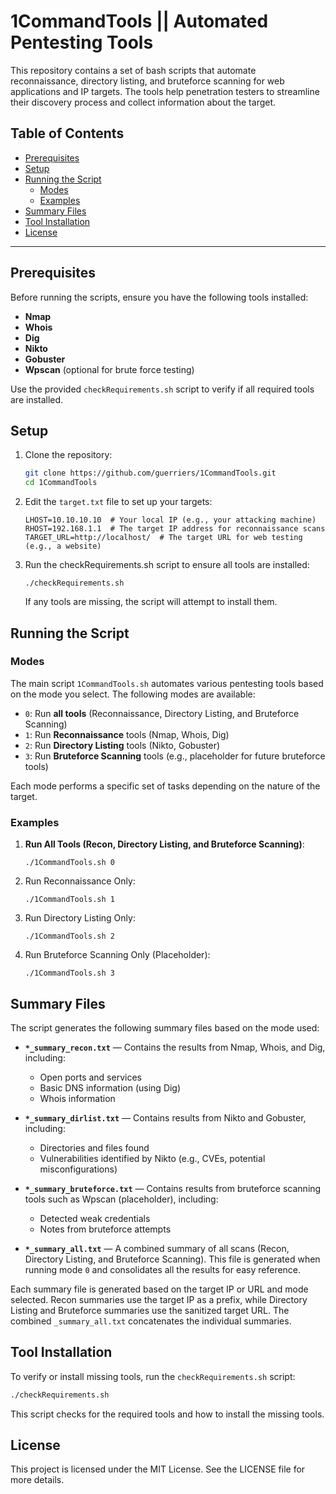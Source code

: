 # 1CommandTools || Automated Pentesting Tools

This repository contains a set of bash scripts that automate reconnaissance, directory listing, and bruteforce scanning for web applications and IP targets. The tools help penetration testers to streamline their discovery process and collect information about the target.

## Table of Contents

- [Prerequisites](#prerequisites)
- [Setup](#setup)
- [Running the Script](#running-the-script)
  - [Modes](#modes)
  - [Examples](#examples)
- [Summary Files](#summary-files)
- [Tool Installation](#tool-installation)
- [License](#license)

---

## Prerequisites

Before running the scripts, ensure you have the following tools installed:

- **Nmap**
- **Whois**
- **Dig**
- **Nikto**
- **Gobuster**
- **Wpscan** (optional for brute force testing)

Use the provided `checkRequirements.sh` script to verify if all required tools are installed.

## Setup

1. Clone the repository:

   ```bash
   git clone https://github.com/guerriers/1CommandTools.git
   cd 1CommandTools
   ```

2. Edit the `target.txt` file to set up your targets:

   ```
   LHOST=10.10.10.10  # Your local IP (e.g., your attacking machine)
   RHOST=192.168.1.1  # The target IP address for reconnaissance scans
   TARGET_URL=http://localhost/  # The target URL for web testing (e.g., a website)
   ```

3. Run the checkRequirements.sh script to ensure all tools are installed:

   ```
   ./checkRequirements.sh
   ```

   If any tools are missing, the script will attempt to install them.

## Running the Script

### Modes

The main script `1CommandTools.sh` automates various pentesting tools based on the mode you select. The following modes are available:

- `0`: Run **all tools** (Reconnaissance, Directory Listing, and Bruteforce Scanning)
- `1`: Run **Reconnaissance** tools (Nmap, Whois, Dig)
- `2`: Run **Directory Listing** tools (Nikto, Gobuster)
- `3`: Run **Bruteforce Scanning** tools (e.g., placeholder for future bruteforce tools)

Each mode performs a specific set of tasks depending on the nature of the target.

### Examples

1. **Run All Tools (Recon, Directory Listing, and Bruteforce Scanning)**:
   ```
   ./1CommandTools.sh 0
   ```
2. Run Reconnaissance Only:

   ```
   ./1CommandTools.sh 1
   ```

3. Run Directory Listing Only:

   ```
   ./1CommandTools.sh 2
   ```

4. Run Bruteforce Scanning Only (Placeholder):
   ```
   ./1CommandTools.sh 3
   ```

## Summary Files

The script generates the following summary files based on the mode used:

- **`*_summary_recon.txt`** — Contains the results from Nmap, Whois, and Dig, including:

  - Open ports and services
  - Basic DNS information (using Dig)
  - Whois information

- **`*_summary_dirlist.txt`** — Contains results from Nikto and Gobuster, including:

  - Directories and files found
  - Vulnerabilities identified by Nikto (e.g., CVEs, potential misconfigurations)

- **`*_summary_bruteforce.txt`** — Contains results from bruteforce scanning tools such as Wpscan (placeholder), including:

  - Detected weak credentials
  - Notes from bruteforce attempts

- **`*_summary_all.txt`** — A combined summary of all scans (Recon, Directory Listing, and Bruteforce Scanning). This file is generated when running mode `0` and consolidates all the results for easy reference.

Each summary file is generated based on the target IP or URL and mode selected. Recon summaries use the target IP as a prefix, while Directory Listing and Bruteforce summaries use the sanitized target URL. The combined `_summary_all.txt` concatenates the individual summaries.

## Tool Installation

To verify or install missing tools, run the `checkRequirements.sh` script:

```bash
./checkRequirements.sh
```

This script checks for the required tools and how to install the missing tools.

## License

This project is licensed under the MIT License. See the LICENSE file for more details.

